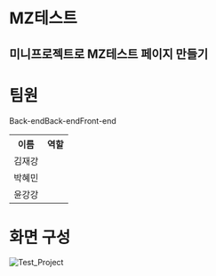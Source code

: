 # MZ테스트
미니프로젝트로 MZ테스트 페이지 만들기
---

# 팀원
<table>
<tr>
<th>이름</th>
<th>역할</th>
</tr>
<tr>
<td>김재강</td>
</td>Back-end</td>
</tr>
<tr>
<td>박혜민</td>
</td>Back-end</td>
</tr>
<tr>
<td>윤강강</td>
</td>Front-end</td>
</tr>
</table>

# 화면 구성
![Test_Project](https://user-images.githubusercontent.com/101463273/210714496-e5b008ad-6a6f-4244-8e6e-9dd4b7371a1f.png)
